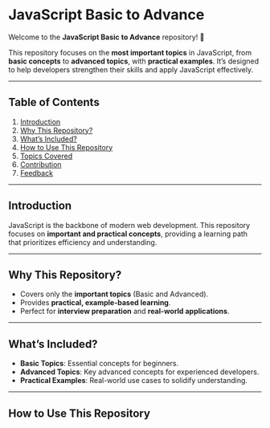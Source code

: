 # JavaScript Basic to Advance

Welcome to the **JavaScript Basic to Advance** repository! 🚀  

This repository focuses on the **most important topics** in JavaScript, from **basic concepts** to **advanced topics**, with **practical examples**. It’s designed to help developers strengthen their skills and apply JavaScript effectively.

---

## Table of Contents
1. [Introduction](#introduction)
2. [Why This Repository?](#why-this-repository)
3. [What’s Included?](#whats-included)
4. [How to Use This Repository](#how-to-use-this-repository)
5. [Topics Covered](#topics-covered)
6. [Contribution](#contribution)
7. [Feedback](#feedback)

---

## Introduction

JavaScript is the backbone of modern web development. This repository focuses on **important and practical concepts**, providing a learning path that prioritizes efficiency and understanding.

---

## Why This Repository?

- Covers only the **important topics** (Basic and Advanced).
- Provides **practical, example-based learning**.
- Perfect for **interview preparation** and **real-world applications**.

---

## What’s Included?

- **Basic Topics**: Essential concepts for beginners.
- **Advanced Topics**: Key advanced concepts for experienced developers.
- **Practical Examples**: Real-world use cases to solidify understanding.

---

## How to Use This Repository
